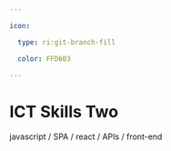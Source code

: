 ```yaml
---

icon: 

  type: ri:git-branch-fill

  color: FFD603

---
```


# ICT Skills Two 

javascript / SPA / react / APIs / front-end